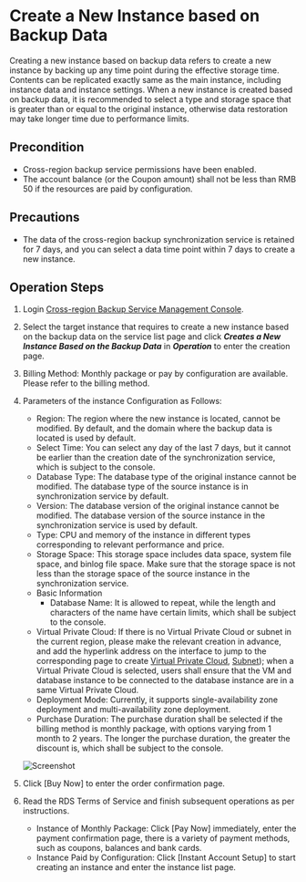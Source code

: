 # Create a New Instance based on Backup Data
Creating a new instance based on backup data refers to create a new instance by backing up any time point during the effective storage time. Contents can be replicated exactly same as the main instance, including instance data and instance settings. When a new instance is created based on backup data, it is recommended to select a type and storage space that is greater than or equal to the original instance, otherwise data restoration may take longer time due to performance limits.

## Precondition
* Cross-region backup service permissions have been enabled.
* The account balance (or the Coupon amount) shall not be less than RMB 50 if the resources are paid by configuration.

## Precautions
* The data of the cross-region backup synchronization service is retained for 7 days, and you can select a data time point within 7 days to create a new instance.

## Operation Steps
1. Login [Cross-region Backup Service Management Console](https://rds-console.jdcloud.com/acrossRegionList).
2. Select the target instance that requires to create a new instance based on the backup data on the service list page and click ***Creates a New Instance Based on the Backup Data*** in ***Operation*** to enter the creation page.
3. Billing Method: Monthly package or pay by configuration are available. Please refer to the billing method.
4. Parameters of the instance Configuration as Follows:
    * Region: The region where the new instance is located, cannot be modified. By default, and the domain where the backup data is located is used by default.
    * Select Time: You can select any day of the last 7 days, but it cannot be earlier than the creation date of the synchronization service, which is subject to the console.
    * Database Type: The database type of the original instance cannot be modified. The database type of the source instance is in synchronization service by default.
    * Version: The database version of the original instance cannot be modified. The database version of the source instance in the synchronization service is used by default.
    * Type: CPU and memory of the instance in different types corresponding to relevant performance and price.
    * Storage Space: This storage space includes data space, system file space, and binlog file space. Make sure that the storage space is not less than the storage space of the source instance in the synchronization service.
    * Basic Information
        * Database Name: It is allowed to repeat, while the length and characters of the name have certain limits, which shall be subject to the console.
    * Virtual Private Cloud: If there is no Virtual Private Cloud or subnet in the current region, please make the relevant creation in advance, and add the hyperlink address on the interface to jump to the corresponding page to create [Virtual Private Cloud](https://console.jdcloud.com/host/vpc/list), [Subnet](https://console.jdcloud.com/host/subnet/list)); when a Virtual Private Cloud is selected, users shall ensure that the VM and database instance to be connected to the database instance are in a same Virtual Private Cloud.
    * Deployment Mode: Currently, it supports single-availability zone deployment and multi-availability zone deployment.
    * Purchase Duration: The purchase duration shall be selected if the billing method is monthly package, with options varying from 1 month to 2 years. The longer the purchase duration, the greater the discount is, which shall be subject to the console.
    
    ![Screenshot](https://img1.jcloudcs.com/cms/75c646b0-0a12-433a-b9e6-f4cacc4e3a5120180725142347.png)

5. Click [Buy Now] to enter the order confirmation page.
6. Read the RDS Terms of Service and finish subsequent operations as per instructions.
    * Instance of Monthly Package: Click [Pay Now] immediately, enter the payment confirmation page, there is a variety of payment methods, such as coupons, balances and bank cards.
    * Instance Paid by Configuration: Click [Instant Account Setup] to start creating an instance and enter the instance list page.
